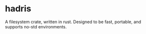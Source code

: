# hadris
A filesystem crate, written in rust. Designed to be fast, portable, and supports no-std environments. 
